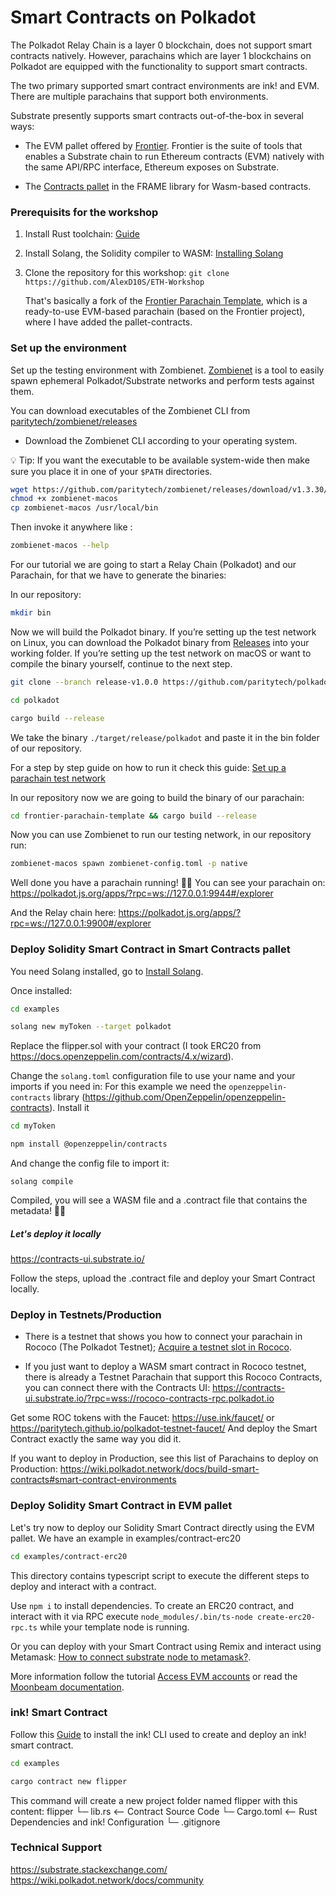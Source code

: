 # Smart Contracts on Polkadot

The Polkadot Relay Chain is a layer 0 blockchain, does not support smart contracts natively. However, parachains which are layer 1 blockchains on Polkadot are equipped with the functionality to support smart contracts.

The two primary supported smart contract environments are ink! and EVM. There are multiple parachains that support both environments.

Substrate presently supports smart contracts out-of-the-box in several ways:

- The EVM pallet offered by [Frontier]([Frontier](https://github.com/paritytech/frontier)). Frontier is the suite of tools that enables a Substrate chain to run Ethereum contracts (EVM) natively with the same API/RPC interface, Ethereum exposes on Substrate.

- The [Contracts pallet](https://github.com/paritytech/substrate/blob/master/frame/contracts/) in the FRAME library for Wasm-based contracts.

### Prerequisits for the workshop
1. Install Rust toolchain: [Guide](https://docs.substrate.io/install/rust-toolchain/) 

2. Install Solang, the Solidity compiler to WASM: [Installing Solang](https://solang.readthedocs.io/en/v0.3.2/installing.html)

2. Clone the repository for this workshop:
`git clone https://github.com/AlexD10S/ETH-Workshop`

    That's basically a fork of the [Frontier Parachain Template](https://github.com/paritytech/frontier-parachain-template), which is a ready-to-use EVM-based parachain (based on the Frontier project), where I have added the pallet-contracts.


### Set up the environment
Set up the testing environment with Zombienet. [Zombienet](https://github.com/paritytech/zombienet) is a tool to easily spawn ephemeral Polkadot/Substrate networks and perform tests against them.

You can download executables of the Zombienet CLI from [paritytech/zombienet/releases](https://github.com/paritytech/zombienet/releases)


- Download the Zombienet CLI according to your operating system.

 💡 Tip: If you want the executable to be available system-wide then make sure you place it in one of your `$PATH` directories.
```sh
wget https://github.com/paritytech/zombienet/releases/download/v1.3.30/zombienet-macos
chmod +x zombienet-macos 
cp zombienet-macos /usr/local/bin
```
Then invoke it anywhere like :
```sh 
zombienet-macos --help
```

For our tutorial we are going to start a Relay Chain (Polkadot) and our Parachain, for that we have to generate the binaries:

In our repository:
```sh 
mkdir bin
```

Now we will build the Polkadot binary. If you’re setting up the test network on Linux, you can download the Polkadot binary from [Releases](https://github.com/paritytech/polkadot/releases) into your working folder. If you’re setting up the test network on macOS or want to compile the binary yourself, continue to the next step.
```sh 
git clone --branch release-v1.0.0 https://github.com/paritytech/polkadot.git

cd polkadot

cargo build --release
```

We take the binary `./target/release/polkadot` and paste it in the bin folder of our repository.

For a step by step guide on how to run it check this guide: [Set up a parachain test network](https://docs.substrate.io/test/set-up-a-test-network/)


In our repository now we are going to build the binary of our parachain: 
```sh 
cd frontier-parachain-template && cargo build --release
```

Now you can use Zombienet to run our testing network, in our repository run:
```sh 
zombienet-macos spawn zombienet-config.toml -p native
```

Well done you have a parachain running! 🍻🍻
You can see your parachain on:
https://polkadot.js.org/apps/?rpc=ws://127.0.0.1:9944#/explorer 

And the Relay chain here: https://polkadot.js.org/apps/?rpc=ws://127.0.0.1:9900#/explorer 


### Deploy Solidity Smart Contract in Smart Contracts pallet

You need Solang installed, go to [Install Solang](https://solang.readthedocs.io/en/v0.3.2/installing.html).

Once installed:
```sh 
cd examples

solang new myToken --target polkadot
```

Replace the flipper.sol with your contract (I took ERC20 from https://docs.openzeppelin.com/contracts/4.x/wizard).

Change the `solang.toml` configuration file to use your name and your imports if you need in:
For this example we need the `openzeppelin-contracts` library (https://github.com/OpenZeppelin/openzeppelin-contracts).
Install it
```sh 
cd myToken

npm install @openzeppelin/contracts
```
And change the config file to import it:
``` 
solang compile
```

Compiled, you will see a WASM file and a .contract file that contains the metadata! 🍻🍻

##### Let's deploy it locally

https://contracts-ui.substrate.io/

Follow the steps, upload the .contract file and deploy your Smart Contract locally.


### Deploy in Testnets/Production
- There is a testnet that shows you how to connect your parachain in Rococo (The Polkadot Testnet); [Acquire a testnet slot in Rococo](https://docs.substrate.io/tutorials/build-a-parachain/acquire-a-testnet-slot/).

- If you just want to deploy a WASM smart contract in Rococo testnet, there is already a Testnet Parachain that support this
Rococo Contracts, you can connect there with the Contracts UI: https://contracts-ui.substrate.io/?rpc=wss://rococo-contracts-rpc.polkadot.io

Get some ROC tokens with the Faucet: https://use.ink/faucet/ or https://paritytech.github.io/polkadot-testnet-faucet/ 
And deploy the Smart Contract exactly the same way you did it.



If you want to deploy in Production, see this list of Parachains to deploy on Production:
https://wiki.polkadot.network/docs/build-smart-contracts#smart-contract-environments


### Deploy Solidity Smart Contract in EVM pallet
Let's try now to deploy our Solidity Smart Contract directly using the EVM pallet.
We have an example in examples/contract-erc20
```sh 
cd examples/contract-erc20
```

This directory contains typescript script to execute the different steps to deploy and interact with a contract.

Use `npm i` to install dependencies. To create an ERC20 contract, and interact with it via RPC
execute `node_modules/.bin/ts-node create-erc20-rpc.ts` while your
template node is running.

Or you can deploy with your Smart Contract using Remix and interact using Metamask: [How to connect substrate node to metamask?](https://substrate.stackexchange.com/questions/5473/how-to-connect-substrate-node-to-metamask).

More information follow the tutorial [Access EVM accounts](https://docs.substrate.io/tutorials/integrate-with-tools/access-evm-accounts/) or read the [Moonbeam documentation](https://docs.moonbeam.network/learn/features/eth-compatibility/).

### ink! Smart Contract
Follow this [Guide](https://use.ink/getting-started/setup) to install the ink! CLI used to create and deploy an ink! smart contract.

```sh 
cd examples

cargo contract new flipper
```

This command will create a new project folder named flipper with this content:
flipper
  └─ lib.rs                <-- Contract Source Code
  └─ Cargo.toml            <-- Rust Dependencies and ink! Configuration
  └─ .gitignore


### Technical Support
https://substrate.stackexchange.com/
https://wiki.polkadot.network/docs/community